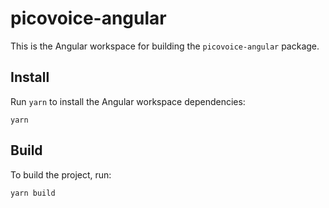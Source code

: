 # picovoice-angular

This is the Angular workspace for building the `picovoice-angular` package.

## Install

Run `yarn` to install the Angular workspace dependencies:

```console 
yarn
```

## Build

To build the project, run:

```console
yarn build
```
